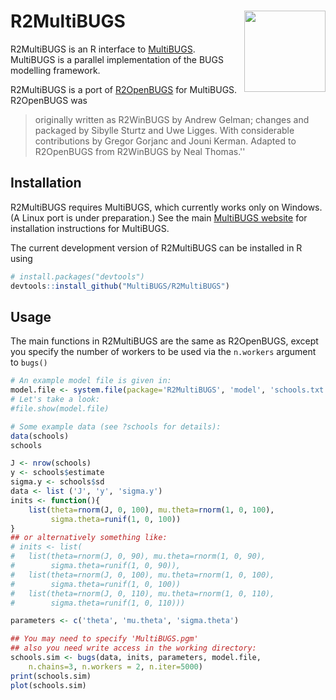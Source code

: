 # R2MultiBUGS <a href="https://www.multibugs.org"><img src="https://www.multibugs.org/images/logo.svg" align="right" width = 130></a>

R2MultiBUGS is an R interface to [MultiBUGS](https://www.multibugs.org).
MultiBUGS is a parallel implementation of the BUGS modelling framework.

R2MultiBUGS is a port of [R2OpenBUGS](https://cran.r-project.org/package=R2OpenBUGS) for MultiBUGS.
R2OpenBUGS was 
> originally written as R2WinBUGS by Andrew Gelman; changes and packaged by Sibylle Sturtz and Uwe Ligges. With considerable contributions by Gregor Gorjanc and Jouni Kerman. Adapted to R2OpenBUGS from R2WinBUGS by Neal Thomas.''

## Installation

R2MultiBUGS requires MultiBUGS, which currently works only on Windows. (A Linux port is under preparation.)
See the main [MultiBUGS website](https://multibugs.github.io) for installation instructions for MultiBUGS.

The current development version of R2MultiBUGS can be installed in R using

``` r
# install.packages("devtools")
devtools::install_github("MultiBUGS/R2MultiBUGS")
```

## Usage

The main functions in R2MultiBUGS are the same as R2OpenBUGS, except you specify the number of workers to be used via the `n.workers` argument to `bugs()`

``` r
# An example model file is given in:
model.file <- system.file(package='R2MultiBUGS', 'model', 'schools.txt')
# Let's take a look:
#file.show(model.file)

# Some example data (see ?schools for details):
data(schools)
schools

J <- nrow(schools)
y <- schools$estimate
sigma.y <- schools$sd
data <- list ('J', 'y', 'sigma.y')
inits <- function(){
    list(theta=rnorm(J, 0, 100), mu.theta=rnorm(1, 0, 100),
         sigma.theta=runif(1, 0, 100))
}
## or alternatively something like:
# inits <- list(
#   list(theta=rnorm(J, 0, 90), mu.theta=rnorm(1, 0, 90),
#        sigma.theta=runif(1, 0, 90)),
#   list(theta=rnorm(J, 0, 100), mu.theta=rnorm(1, 0, 100),
#        sigma.theta=runif(1, 0, 100))
#   list(theta=rnorm(J, 0, 110), mu.theta=rnorm(1, 0, 110),
#        sigma.theta=runif(1, 0, 110)))

parameters <- c('theta', 'mu.theta', 'sigma.theta')

## You may need to specify 'MultiBUGS.pgm'
## also you need write access in the working directory:
schools.sim <- bugs(data, inits, parameters, model.file,
    n.chains=3, n.workers = 2, n.iter=5000)
print(schools.sim)
plot(schools.sim)
```
